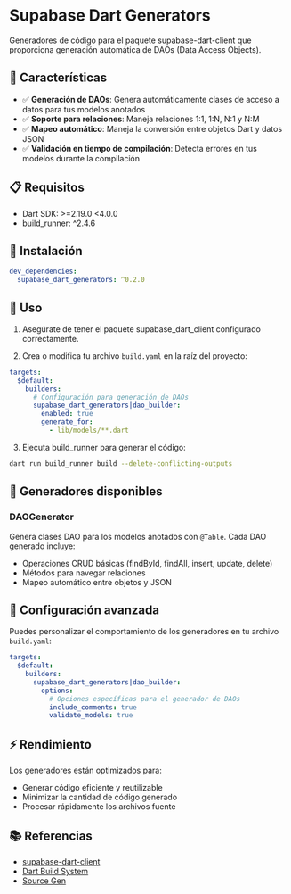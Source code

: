 # Supabase Dart Generators

Generadores de código para el paquete supabase-dart-client que proporciona generación automática de DAOs (Data Access Objects).

## 🌟 Características

- ✅ **Generación de DAOs**: Genera automáticamente clases de acceso a datos para tus modelos anotados
- ✅ **Soporte para relaciones**: Maneja relaciones 1:1, 1:N, N:1 y N:M
- ✅ **Mapeo automático**: Maneja la conversión entre objetos Dart y datos JSON
- ✅ **Validación en tiempo de compilación**: Detecta errores en tus modelos durante la compilación

## 📋 Requisitos

- Dart SDK: >=2.19.0 <4.0.0
- build_runner: ^2.4.6

## 🚀 Instalación

```yaml
dev_dependencies:
  supabase_dart_generators: ^0.2.0
```

## 📖 Uso

1. Asegúrate de tener el paquete supabase_dart_client configurado correctamente.

2. Crea o modifica tu archivo `build.yaml` en la raíz del proyecto:

```yaml
targets:
  $default:
    builders:
      # Configuración para generación de DAOs
      supabase_dart_generators|dao_builder:
        enabled: true
        generate_for:
          - lib/models/**.dart
```

3. Ejecuta build_runner para generar el código:

```bash
dart run build_runner build --delete-conflicting-outputs
```

## 🔧 Generadores disponibles

### DAOGenerator

Genera clases DAO para los modelos anotados con `@Table`. Cada DAO generado incluye:

- Operaciones CRUD básicas (findById, findAll, insert, update, delete)
- Métodos para navegar relaciones
- Mapeo automático entre objetos y JSON

## 📝 Configuración avanzada

Puedes personalizar el comportamiento de los generadores en tu archivo `build.yaml`:

```yaml
targets:
  $default:
    builders:
      supabase_dart_generators|dao_builder:
        options:
          # Opciones específicas para el generador de DAOs
          include_comments: true
          validate_models: true
```

## ⚡ Rendimiento

Los generadores están optimizados para:

- Generar código eficiente y reutilizable
- Minimizar la cantidad de código generado
- Procesar rápidamente los archivos fuente

## 📚 Referencias

- [supabase-dart-client](../supabase-dart-client/README.md)
- [Dart Build System](https://github.com/dart-lang/build)
- [Source Gen](https://pub.dev/packages/source_gen)
